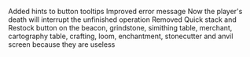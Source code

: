Added hints to button tooltips
Improved error message
Now the player's death will interrupt the unfinished operation
Removed Quick stack and Restock button on the beacon, grindstone, simithing table, merchant, cartography table, crafting, loom, enchantment, stonecutter and anvil screen because they are useless